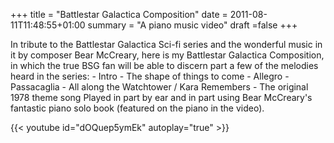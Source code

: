 +++
title = "Battlestar Galactica Composition"
date = 2011-08-11T11:48:55+01:00
summary = "A piano music video"
draft =false
+++

In tribute to the Battlestar Galactica Sci-fi series and the wonderful music in it by composer Bear McCreary, here is my Battlestar Galactica Composition, in which the true BSG fan will be able to discern part a few of the melodies heard in the series: - Intro - The shape of things to come - Allegro - Passacaglia - All along the Watchtower / Kara Remembers - The original 1978 theme song Played in part by ear and in part using Bear McCreary's fantastic piano solo book (featured on the piano in the video).

{{< youtube id="dOQuep5ymEk" autoplay="true" >}}

